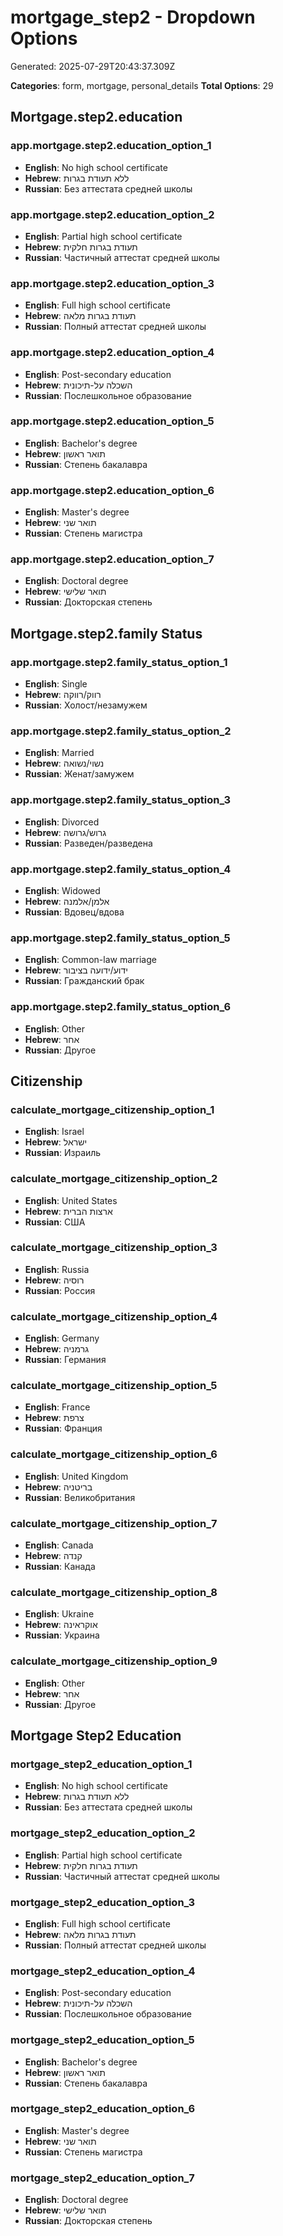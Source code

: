 # mortgage_step2 - Dropdown Options

Generated: 2025-07-29T20:43:37.309Z

**Categories**: form, mortgage, personal_details
**Total Options**: 29

## Mortgage.step2.education

### app.mortgage.step2.education_option_1
- **English**: No high school certificate
- **Hebrew**: ללא תעודת בגרות
- **Russian**: Без аттестата средней школы

### app.mortgage.step2.education_option_2
- **English**: Partial high school certificate
- **Hebrew**: תעודת בגרות חלקית
- **Russian**: Частичный аттестат средней школы

### app.mortgage.step2.education_option_3
- **English**: Full high school certificate
- **Hebrew**: תעודת בגרות מלאה
- **Russian**: Полный аттестат средней школы

### app.mortgage.step2.education_option_4
- **English**: Post-secondary education
- **Hebrew**: השכלה על-תיכונית
- **Russian**: Послешкольное образование

### app.mortgage.step2.education_option_5
- **English**: Bachelor's degree
- **Hebrew**: תואר ראשון
- **Russian**: Степень бакалавра

### app.mortgage.step2.education_option_6
- **English**: Master's degree
- **Hebrew**: תואר שני
- **Russian**: Степень магистра

### app.mortgage.step2.education_option_7
- **English**: Doctoral degree
- **Hebrew**: תואר שלישי
- **Russian**: Докторская степень

## Mortgage.step2.family Status

### app.mortgage.step2.family_status_option_1
- **English**: Single
- **Hebrew**: רווק/רווקה
- **Russian**: Холост/незамужем

### app.mortgage.step2.family_status_option_2
- **English**: Married
- **Hebrew**: נשוי/נשואה
- **Russian**: Женат/замужем

### app.mortgage.step2.family_status_option_3
- **English**: Divorced
- **Hebrew**: גרוש/גרושה
- **Russian**: Разведен/разведена

### app.mortgage.step2.family_status_option_4
- **English**: Widowed
- **Hebrew**: אלמן/אלמנה
- **Russian**: Вдовец/вдова

### app.mortgage.step2.family_status_option_5
- **English**: Common-law marriage
- **Hebrew**: ידוע/ידועה בציבור
- **Russian**: Гражданский брак

### app.mortgage.step2.family_status_option_6
- **English**: Other
- **Hebrew**: אחר
- **Russian**: Другое

## Citizenship

### calculate_mortgage_citizenship_option_1
- **English**: Israel
- **Hebrew**: ישראל
- **Russian**: Израиль

### calculate_mortgage_citizenship_option_2
- **English**: United States
- **Hebrew**: ארצות הברית
- **Russian**: США

### calculate_mortgage_citizenship_option_3
- **English**: Russia
- **Hebrew**: רוסיה
- **Russian**: Россия

### calculate_mortgage_citizenship_option_4
- **English**: Germany
- **Hebrew**: גרמניה
- **Russian**: Германия

### calculate_mortgage_citizenship_option_5
- **English**: France
- **Hebrew**: צרפת
- **Russian**: Франция

### calculate_mortgage_citizenship_option_6
- **English**: United Kingdom
- **Hebrew**: בריטניה
- **Russian**: Великобритания

### calculate_mortgage_citizenship_option_7
- **English**: Canada
- **Hebrew**: קנדה
- **Russian**: Канада

### calculate_mortgage_citizenship_option_8
- **English**: Ukraine
- **Hebrew**: אוקראינה
- **Russian**: Украина

### calculate_mortgage_citizenship_option_9
- **English**: Other
- **Hebrew**: אחר
- **Russian**: Другое

## Mortgage Step2 Education

### mortgage_step2_education_option_1
- **English**: No high school certificate
- **Hebrew**: ללא תעודת בגרות
- **Russian**: Без аттестата средней школы

### mortgage_step2_education_option_2
- **English**: Partial high school certificate
- **Hebrew**: תעודת בגרות חלקית
- **Russian**: Частичный аттестат средней школы

### mortgage_step2_education_option_3
- **English**: Full high school certificate
- **Hebrew**: תעודת בגרות מלאה
- **Russian**: Полный аттестат средней школы

### mortgage_step2_education_option_4
- **English**: Post-secondary education
- **Hebrew**: השכלה על-תיכונית
- **Russian**: Послешкольное образование

### mortgage_step2_education_option_5
- **English**: Bachelor's degree
- **Hebrew**: תואר ראשון
- **Russian**: Степень бакалавра

### mortgage_step2_education_option_6
- **English**: Master's degree
- **Hebrew**: תואר שני
- **Russian**: Степень магистра

### mortgage_step2_education_option_7
- **English**: Doctoral degree
- **Hebrew**: תואר שלישי
- **Russian**: Докторская степень

